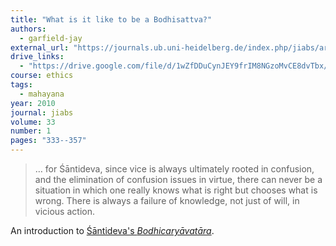 ```yaml
---
title: "What is it like to be a Bodhisattva?"
authors:
  - garfield-jay
external_url: "https://journals.ub.uni-heidelberg.de/index.php/jiabs/article/view/9285"
drive_links:
  - "https://drive.google.com/file/d/1wZfDDuCynJEY9frIM8NGzoMvCE8dvTbx/view?usp=drivesdk"
course: ethics
tags:
  - mahayana
year: 2010
journal: jiabs
volume: 33
number: 1
pages: "333--357"
---
```


> … for Śāntideva, since vice is always ultimately rooted in confusion, and the elimination of confusion issues in virtue, there can never be a situation in which one really knows what is right but chooses what is wrong. There is always a failure of knowledge, not just of will, in vicious action.

An introduction to [Śāntideva's *Bodhicaryāvatāra*](/content/canon/bodhisattvacaryavatara_santideva).

